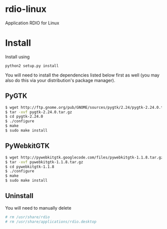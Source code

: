 rdio-linux
==========

Application RDIO for Linux


Install
=======

Install using 

```
python2 setup.py install
```

You will need to install the dependencies listed below first as well (you may
also do this via your distribution's package manager).

PyGTK
-----

```bash
$ wget http://ftp.gnome.org/pub/GNOME/sources/pygtk/2.24/pygtk-2.24.0.tar.gz
$ tar -xvf pygtk-2.24.0.tar.gz
$ cd pygtk-2.24.0
$ ./configure
$ make
$ sudo make install
```


PyWebkitGTK
-----------

```bash
$ wget http://pywebkitgtk.googlecode.com/files/pywebkitgtk-1.1.8.tar.gz
$ tar -xvf pywebkitgtk-1.1.8.tar.gz
$ cd pywebkitgtk-1.1.8
$ ./configure
$ make
$ sudo make install
```

Uninstall
---------
You will need to manually delete

```bash
# rm /usr/share/rdio
# rm /usr/share/applications/rdio.desktop
```
